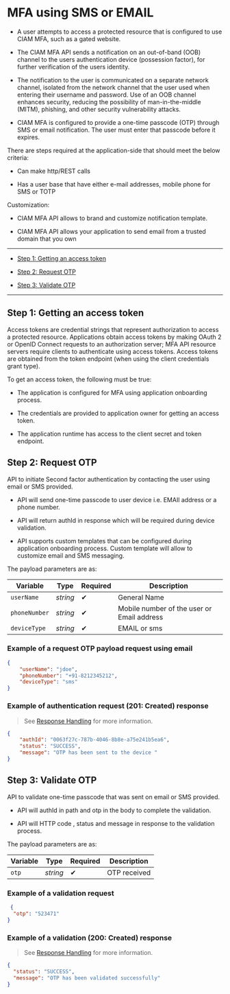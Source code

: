 # MFA using SMS or EMAIL 

- A user attempts to access a protected resource that is configured to use CIAM MFA, such as a gated website.  

- The CIAM MFA API  sends a notification on an out-of-band (OOB) channel to the users authentication device (possession factor), for further verification of the users identity.  

- The notification to the user is communicated on a separate network channel, isolated from the network channel that the user used when entering their username and password. Use of an OOB channel enhances security, reducing the possibility of man-in-the-middle (MITM), phishing, and other security vulnerability attacks.  

- CIAM MFA is configured to provide a one-time passcode (OTP) through SMS  or email notification. The user must enter that passcode before it expires.

There are steps  required at the application-side that should meet the below criteria:  

- Can make http/REST calls  

- Has a user base that have either e-mail addresses, mobile phone for SMS or TOTP  

Customization:  

- CIAM MFA API  allows to brand and customize notification template.  

- CIAM MFA API allows your application to send email from a trusted domain that you own

---  

- [Step 1: Getting an access token](#step-1-getting-an-access-token)  

- [Step 2: Request OTP](#step-2-request-otp)  

- [Step 3: Validate OTP](#step-3-validate-otp)  


---

## Step 1: Getting an access token     

Access tokens are credential strings that represent authorization to access a protected resource. Applications obtain access tokens by making OAuth 2 or OpenID Connect requests to an authorization server; MFA API resource servers require clients to authenticate using access tokens. Access tokens are obtained from the token endpoint (when using the client credentials grant type).

To get an access token, the following must be true:  

- The application is configured for MFA using  application onboarding process.

- The credentials are provided to application owner for getting an access token.  

- The application runtime  has access to the client secret and token endpoint.  


## Step 2: Request OTP 

API to initiate Second factor authentication by contacting the user using  email or SMS provided. 

- API will send one-time passcode to user device i.e. EMAIl address or a phone number. 

- API will return   authId in response which will be required during device validation.  

- API supports custom templates that can be configured during application onboarding process. Custom template will allow to customize email and SMS messaging.

The payload parameters are as: 

| Variable | Type | Required | Description |
| -------- | -----| -------  | ----------- |
| `userName` | *string* | &#10004; | General Name |
| `phoneNumber` | *string* | &#10004; | Mobile number of the user or Email address|
| `deviceType` | *string* | &#10004; | EMAIL or sms |

<!--
type: tab
titles: Request, Response
-->

### Example of a request OTP  payload request using email 

```json
{
    "userName": "jdoe",
    "phoneNumber": "+91-8212345212",
    "deviceType": "sms"
}
```
<!--
type: tab
-->

### Example of authentication request (201: Created) response

<!-- theme: info -->
> See [Response Handling](?path=docs/Resources/Guides/Response-Codes/Response-Handling.md) for more information.

```json
{
    "authId": "0063f27c-787b-4046-8b8e-a75e241b5ea6",
    "status": "SUCCESS",
    "message": "OTP has been sent to the device "
}
```

<!-- type: tab-end -->
## Step 3: Validate OTP 

API to validate one-time passcode that was sent on email or SMS provided.

- API will authId in path and otp in the body to complete the validation.

- API will HTTP code ,  status and message in response to the validation process.

The payload parameters are as: 

| Variable | Type | Required | Description |
| -------- | -----| -------  | ----------- |
| `otp` | *string* | &#10004; | OTP received |
<!--
type: tab
titles: Request, Response
-->

### Example of a validation request

```json
 {
  "otp": "523471"
}
```

<!--
type: tab
-->

### Example of a validation (200: Created) response

<!-- theme: info -->
> See [Response Handling](?path=docs/Resources/Guides/Response-Codes/Response-Handling.md) for more information.

```json
{
  "status": "SUCCESS",
  "message": "OTP has been validated successfully"
}

```

<!-- type: tab-end -->



